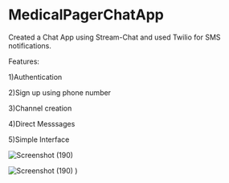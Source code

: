 # MedicalPagerChatApp

Created a Chat App using Stream-Chat and used Twilio for SMS notifications.

Features:

1)Authentication

2)Sign up using phone number

3)Channel creation

4)Direct Messsages

5)Simple Interface


![Screenshot (190)](https://user-images.githubusercontent.com/72984307/137589922-77d2c732-17ce-4bb0-9078-61faee5ae0f9.png)

![Screenshot (190)](https://user-images.githubusercontent.com/72984307/137589910-6c203375-0b55-4e95-bc37-74cca7a29cb9.png)
)

